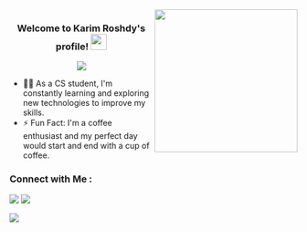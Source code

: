 <img width="250" align="right" src="https://c.tenor.com/_DOBjnGspYAAAAAM/code-coding.gif">

<h3 align="center">
  Welcome to Karim Roshdy's profile!
  <img src="https://media.giphy.com/media/hvRJCLFzcasrR4ia7z/giphy.gif" width="28">
</h3>

<!-- Typing SVG by DenverCoder1 - https://github.com/DenverCoder1/readme-typing-svg -->
<p align="center">
  <a href="https://github.com/DenverCoder1/readme-typing-svg"><img src="https://readme-typing-svg.herokuapp.com/?lines=Embedded-Software%20Engineer%20;Always%20learning%20new%20things&font=Fira%20Code&center=true&width=440&height=45&color=f75c7e&vCenter=true&size=22"></a>
</p> 


- 👨‍💻 As a CS student, I'm constantly learning and exploring new technologies to improve my skills.
- ⚡ Fun Fact: I'm a coffee enthusiast and my perfect day would start and end with a cup of coffee.



### Connect with Me :

<a href="https://www.linkedin.com/in/karim-roshdy-77313125b" target="_blank"><img src="https://img.shields.io/badge/-Karim%20roshdy-0077B5?style=for-the-badge&logo=Linkedin&logoColor=white"/></a>
<a href="https://t.me/Karim_Roshdy77" target="_blank"><img src="https://img.shields.io/badge/-Karim%20Roshdy-0077B5?style=for-the-badge&logo=Telegram&logoColor=white"/></a>








<a href="https://komarev.com/ghpvc/?username=karim91r&style=for-the-badge">
    <img src="https://komarev.com/ghpvc/?username=karim91r&style=for-the-badge">
</a>
